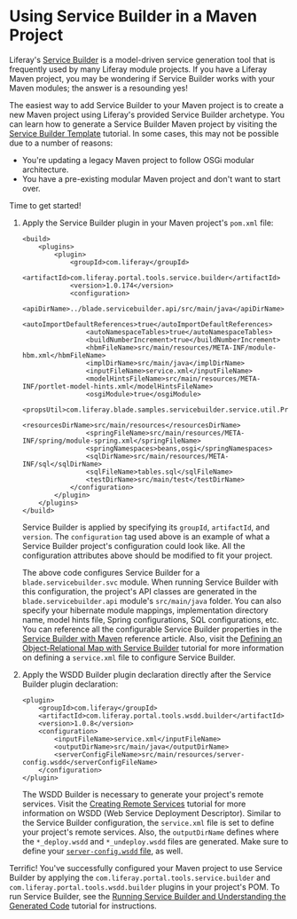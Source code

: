 # Using Service Builder in a Maven Project [](id=using-service-builder-in-a-maven-project)

Liferay's
[Service Builder](/develop/tutorials/-/knowledge_base/7-0/what-is-service-builder)
is a model-driven service generation tool that is frequently used by many Liferay
module projects. If you have a Liferay Maven project, you may be wondering if
Service Builder works with your Maven modules; the answer is a resounding yes!

The easiest way to add Service Builder to your Maven project is to create a
new Maven project using Liferay's provided Service Builder archetype. You can
learn how to generate a Service Builder Maven project by visiting the
[Service Builder Template](/develop/reference/-/knowledge_base/7-0/using-the-service-builder-template)
tutorial. In some cases, this may not be possible due to a number of reasons:

- You're updating a legacy Maven project to follow OSGi modular architecture.
- You have a pre-existing modular Maven project and don't want to start over.

Time to get started!

1.  Apply the Service Builder plugin in your Maven project's `pom.xml` file:

        <build>
            <plugins>
                <plugin>
                    <groupId>com.liferay</groupId>
                    <artifactId>com.liferay.portal.tools.service.builder</artifactId>
                    <version>1.0.174</version>
                    <configuration>
                        <apiDirName>../blade.servicebuilder.api/src/main/java</apiDirName>
                        <autoImportDefaultReferences>true</autoImportDefaultReferences>
                        <autoNamespaceTables>true</autoNamespaceTables>
                        <buildNumberIncrement>true</buildNumberIncrement>
                        <hbmFileName>src/main/resources/META-INF/module-hbm.xml</hbmFileName>
                        <implDirName>src/main/java</implDirName>
                        <inputFileName>service.xml</inputFileName>
                        <modelHintsFileName>src/main/resources/META-INF/portlet-model-hints.xml</modelHintsFileName>
                        <osgiModule>true</osgiModule>
                        <propsUtil>com.liferay.blade.samples.servicebuilder.service.util.PropsUtil</propsUtil>
                        <resourcesDirName>src/main/resources</resourcesDirName>
                        <springFileName>src/main/resources/META-INF/spring/module-spring.xml</springFileName>
                        <springNamespaces>beans,osgi</springNamespaces>
                        <sqlDirName>src/main/resources/META-INF/sql</sqlDirName>
                        <sqlFileName>tables.sql</sqlFileName>
                        <testDirName>src/main/test</testDirName>
                    </configuration>
                </plugin>
            </plugins>
        </build>

    Service Builder is applied by specifying its `groupId`, `artifactId`, and
    `version`. The `configuration` tag used above is an example of what a
    Service Builder project's configuration could look like. All the
    configuration attributes above should be modified to fit your project.

    The above code configures Service Builder for a `blade.servicebuilder.svc`
    module. When running Service Builder with this configuration, the project's
    API classes are generated in the `blade.servicebuilder.api` module's
    `src/main/java` folder. You can also specify your hibernate module mappings,
    implementation directory name, model hints file, Spring configurations, SQL
    configurations, etc. You can reference all the configurable Service Builder
    properties in the
    [Service Builder with Maven](/develop/reference/-/knowledge_base/7-0/service-builder-with-maven)
    reference article. Also, visit the
    [Defining an Object-Relational Map with Service Builder](/develop/tutorials/-/knowledge_base/7-0/defining-an-object-relational-map-with-service-builder)
    tutorial for more information on defining a `service.xml` file to configure
    Service Builder.

2.  Apply the WSDD Builder plugin declaration directly after the Service Builder
    plugin declaration:

        <plugin>
            <groupId>com.liferay</groupId>
            <artifactId>com.liferay.portal.tools.wsdd.builder</artifactId>
            <version>1.0.8</version>
            <configuration>
                <inputFileName>service.xml</inputFileName>
                <outputDirName>src/main/java</outputDirName>
                <serverConfigFileName>src/main/resources/server-config.wsdd</serverConfigFileName>
            </configuration>
        </plugin>

    The WSDD Builder is necessary to generate your project's remote services.
    Visit the
    [Creating Remote Services](/develop/tutorials/-/knowledge_base/7-0/creating-remote-services)
    tutorial for more information on WSDD (Web Service Deployment Descriptor).
    Similar to the Service Builder configuration, the `service.xml` file is set
    to define your project's remote services. Also, the `outputDirName` defines
    where the `*_deploy.wsdd` and `*_undeploy.wsdd` files are generated. Make
    sure to define your
    [`server-config.wsdd` file](http://axis.apache.org/axis/java/reference.html#Global_Axis_Configuration),
    as well.

Terrific! You've successfully configured your Maven project to use Service
Builder by applying the `com.liferay.portal.tools.service.builder` and
`com.liferay.portal.tools.wsdd.builder` plugins in your project's POM. To run
Service Builder, see the
[Running Service Builder and Understanding the Generated Code](/develop/tutorials/-/knowledge_base/7-0/running-service-builder-and-understanding-the-generated-code)
tutorial for instructions.
